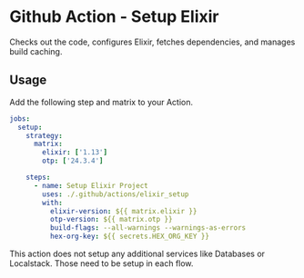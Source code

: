 # Github Action - Setup Elixir

Checks out the code, configures Elixir, fetches dependencies, and manages build caching.

## Usage
Add the following step and matrix to your Action.

```yaml
jobs:
  setup:
    strategy:
      matrix:
        elixir: ['1.13']
        otp: ['24.3.4']

    steps:
      - name: Setup Elixir Project
        uses: ./.github/actions/elixir_setup
        with:
          elixir-version: ${{ matrix.elixir }}
          otp-version: ${{ matrix.otp }}
          build-flags: --all-warnings --warnings-as-errors
          hex-org-key: ${{ secrets.HEX_ORG_KEY }}
```

This action does not setup any additional services like Databases or Localstack.
Those need to be setup in each flow.